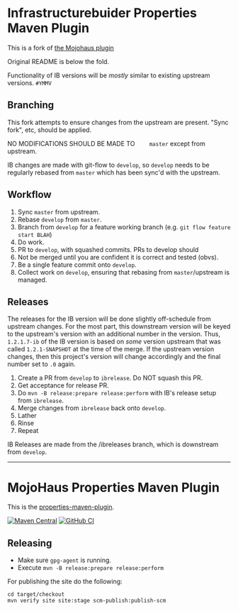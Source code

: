 # Infrastructurebuider Properties Maven Plugin

This is a fork of [the Mojohaus plugin](http://www.mojohaus.org/properties-maven-plugin/)

Original README is below the fold.

Functionality of IB versions will be _mostly_ similar to existing upstream versions. `#YMMV`

## Branching

This fork attempts to ensure changes from the upstream are present.  "Sync fork", etc, should
be applied.

NO MODIFICATIONS SHOULD BE MADE TO `	master` except from upstream.

IB changes are made with git-flow to `develop`, so `develop` needs to be regularly rebased from
`master` which has been sync'd with the upstream.

## Workflow

1. Sync `master` from upstream.
2. Rebase `develop` from `master`.
3. Branch from `develop` for a feature working branch (e.g. `git flow feature start BLAH`)
4. Do work.
5. PR to `develop`, with squashed commits.  PRs to develop should
  1. Not be merged until you are confident it is correct and tested (obvs).
  2. Be a single feature commit onto `develop`.
6. Collect work on `develop`, ensuring that rebasing from `master`/upstream is managed.

## Releases

The releases for the IB version will be done slightly off-schedule from upstream changes.  For the
most part, this downstream version will be keyed to the upstream's version with an additional
number in the version.   Thus, `1.2.1.7-ib` of the IB version is based on _some_ version upstream that
was called `1.2.1-SNAPSHOT` at the time of the merge.  If the upstream version changes, then this
project's version will change accordingly and the final number set to `.0` again.

1. Create a PR from `develop` to `ibrelease`.  Do NOT squash this PR.
2. Get acceptance for release PR.
3. Do `mvn -B release:prepare release:perform` with IB's release setup from `ibrelease`.
1. Merge changes from `ibrelease` back onto `develop`.
1. Lather
1. Rinse
1. Repeat

IB Releases are made from the /ibreleases branch, which is downstream from `develop`.

---

# MojoHaus Properties Maven Plugin

This is the [properties-maven-plugin](http://www.mojohaus.org/properties-maven-plugin/).

[![Maven Central](https://img.shields.io/maven-central/v/org.codehaus.mojo/properties-maven-plugin.svg?label=Maven%20Central)](https://search.maven.org/artifact/org.codehaus.mojo/properties-maven-plugin)
[![GitHub CI](https://github.com/mojohaus/properties-maven-plugin/actions/workflows/maven.yml/badge.svg)](https://github.com/mojohaus/properties-maven-plugin/actions/workflows/maven.yml)
## Releasing

* Make sure `gpg-agent` is running.
* Execute `mvn -B release:prepare release:perform`

For publishing the site do the following:

```
cd target/checkout
mvn verify site site:stage scm-publish:publish-scm
```
